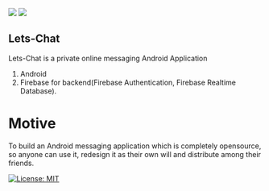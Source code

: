 <img src = "https://img.shields.io/badge/Android-3DDC84?style=for-the-badge&logo=android&logoColor=white" />  <img src = "https://img.shields.io/badge/firebase-ffca28?style=for-the-badge&logo=firebase&logoColor=black" />  

## Lets-Chat
Lets-Chat is a private online messaging Android Application
1. Android
2. Firebase for backend(Firebase Authentication, Firebase Realtime Database).

# Motive 
To build an Android messaging application which is completely opensource, so anyone can use it, redesign it as their own will and distribute among their friends.

[![License: MIT](https://img.shields.io/badge/License-MIT-yellow.svg)](https://opensource.org/licenses/MIT)
